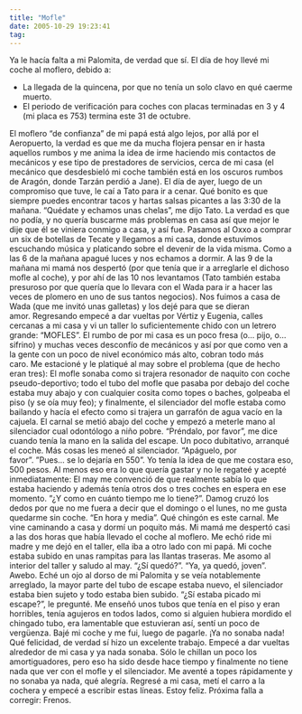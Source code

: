 ```yaml
---
title: "Mofle"
date: 2005-10-29 19:23:41
tag: 
---
```

<p>Ya le hacía falta a mi Palomita, de verdad que sí. El día de hoy llevé mi coche al moflero, debido a:  </p>
<ul>
<li>La llegada de la quincena, por que no tenía un solo clavo en qué caerme muerto.</li>   <li>El periodo de verificación para coches con placas terminadas en 3 y 4 (mi placa es 753) termina este 31 de octubre.</li> </ul>El moflero &#8220;de confianza&#8221; de mi papá está algo lejos, por allá por el Aeropuerto, la verdad es que me da mucha flojera pensar en ir hasta aquellos rumbos y me anima la idea de irme haciendo mis contactos de mecánicos y ese tipo de prestadores de servicios, cerca de mi casa (el mecánico que desdesbieló mi coche también está en los oscuros rumbos de Aragón, donde Tarzán perdió a Jane). El día de ayer, luego de un compromiso que tuve, le caí a Tato para ir a cenar. Qué bonito es que siempre puedes encontrar tacos y hartas salsas picantes a las 3:30 de la mañana. &#8220;Quédate y echamos unas chelas&#8221;, me dijo Tato. La verdad es que no podía, y no quería buscarme más problemas en casa así que mejor le dije que él se viniera conmigo a casa, y así fue. Pasamos al Oxxo a comprar un six de botellas de Tecate y llegamos a mi casa, donde estuvimos escuchando música y platicando sobre el devenir de la vida misma. Como a las 6 de la mañana apagué luces y nos echamos a dormir. A las 9 de la mañana mi mamá nos despertó (por que tenía que ir a arreglarle el dichoso mofle al coche), y por ahí de las 10 nos levantamos (Tato también estaba presuroso por que quería que lo llevara con el Wada para ir a hacer las veces de plomero en uno de sus tantos negocios). Nos fuimos a casa de Wada (que me invitó unas galletas) y los dejé para que se dieran amor. Regresando empecé a dar vueltas por Vértiz y Eugenia, calles cercanas a mi casa y vi un taller lo suficientemente chido con un letrero grande: &#8220;MOFLES&#8221;. El rumbo de por mi casa es un poco fresa (o&#8230; pijo, o&#8230; sifrino) y muchas veces desconfío de mecánicos y así por que como ven a la gente con un poco de nivel económico más alto, cobran todo más caro. Me estacioné y le platiqué al may sobre el problema (que de hecho eran tres): El mofle sonaba como si trajera resonador de naquito con coche pseudo-deportivo; todo el tubo del mofle que pasaba por debajo del coche estaba muy abajo y con cualquier cosita como topes o baches, golpeaba el piso (y se oía muy feo); y finalmente, el silenciador del mofle estaba como bailando y hacía el efecto como si trajera un garrafón de agua vacío en la cajuela. El carnal se metió abajo del coche y empezó a meterle mano al silenciador cual odontólogo a niño pobre. &#8220;Préndalo, por favor&#8221;, me dice cuando tenía la mano en la salida del escape. Un poco dubitativo, arranqué el coche. Más cosas les meneó al silenciador. &#8220;Apáguelo, por favor&#8221;. &#8221;Pues&#8230; se lo dejaría en 550&#8221;. Yo tenía la idea de que me costara eso, 500 pesos. Al menos eso era lo que quería gastar y no le regateé y acepté inmediatamente: El may me convenció de que realmente sabía lo que estaba haciendo y además tenía otros dos o tres coches en espera en ese momento. &#8221;¿Y como en cuánto tiempo me lo tiene?&#8221;. Damog cruzó los dedos por que no me fuera a decir que el domingo o el lunes, no me gusta quedarme sin coche. &#8220;En hora y media&#8221;. Qué chingón es este carnal. Me vine caminando a casa y dormí un poquito más. Mi mamá me despertó casi a las dos horas que había llevado el coche al moflero. Me echó ride mi madre y me dejó en el taller, ella iba a otro lado con mi papá. Mi coche estaba subido en unas rampitas para las llantas traseras. Me asomo al interior del taller y saludo al may. &#8220;¿Sí quedó?&#8221;. &#8220;Ya, ya quedó, joven&#8221;. Awebo. Eché un ojo al dorso de mi Palomita y se veía notablemente arreglado, la mayor parte del tubo de escape estaba nuevo, el silenciador estaba bien sujeto y todo estaba bien subido. &#8220;¿Sí estaba picado mi escape?&#8221;, le pregunté. Me enseñó unos tubos que tenía en el piso y eran horribles, tenía agujeros en todos lados, como si alguien hubiera mordido el chingado tubo, era lamentable que estuvieran así, sentí un poco de vergüenza. Bajé mi coche y me fui, luego de pagarle. ¡Ya no sonaba nada! Qué felicidad, de verdad sí hizo un excelente trabajo. Empecé a dar vueltas alrededor de mi casa y ya nada sonaba. Sólo le chillan un poco los amortiguadores, pero eso ha sido desde hace tiempo y finalmente no tiene nada que ver con el mofle y el silenciador. Me aventé a topes rápidamente y no sonaba ya nada, qué alegría. Regresé a mi casa, metí el carro a la cochera y empecé a escribir estas líneas. Estoy feliz. Próxima falla a corregir: Frenos. <br/><br/>
